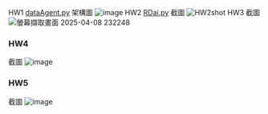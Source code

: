 HW1
[dataAgent.py](https://github.com/48856035/41271213/blob/main/dataAgent.py)
架構圖
![image](https://github.com/user-attachments/assets/f8e44e48-00f4-4342-94e8-737f92d9c0cd)
HW2
[RDai.py](https://github.com/48856035/41271213/blob/main/RDai.py)
截圖
![HW2shot](https://github.com/user-attachments/assets/dd3b4d9a-9321-4654-bfe9-2a00844a9c4e)
HW3
截圖
![螢幕擷取畫面 2025-04-08 232248](https://github.com/user-attachments/assets/e4403893-1d8f-4c00-91c9-cfeebc359f50)
### HW4
截圖
![image](https://github.com/user-attachments/assets/3522669f-2624-42fa-9a40-b30c28dc59b0)

### HW5
截圖
![image](https://github.com/user-attachments/assets/0d6d3546-6414-4b14-be87-202fea6f8fc6)





